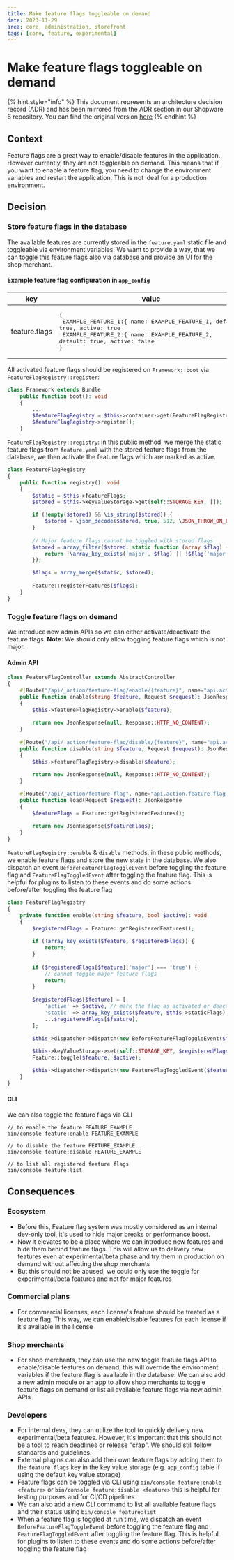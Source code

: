 ```yaml
---
title: Make feature flags toggleable on demand
date: 2023-11-29
area: core, administration, storefront
tags: [core, feature, experimental]
---
```


# Make feature flags toggleable on demand

{% hint style="info" %}
This document represents an architecture decision record (ADR) and has been mirrored from the ADR section in our Shopware 6 repository.
You can find the original version [here](https://github.com/shopware/platform/blob/trunk/adr/2023-11-29-toggle-feature-flag-on-demand.md)
{% endhint %}

## Context

Feature flags are a great way to enable/disable features in the application. However currently, they are not toggleable on demand. This means that if you want to enable a feature flag, you need to change the environment variables and restart the application. This is not ideal for a production environment.

## Decision

### Store feature flags in the database

The available features are currently stored in the `feature.yaml` static file and toggleable via environment variables. We want to provide a way, that we can toggle this feature flags also via database and provide an UI for the shop merchant.

#### Example feature flag configuration in `app_config`

| key           | value                                                                                                                                                                                                          | 
|---------------|----------------------------------------------------------------------------------------------------------------------------------------------------------------------------------------------------------------|
| feature.flags | <pre>{ <br/>    EXAMPLE_FEATURE_1:{ name: EXAMPLE_FEATURE_1, default: true, active: true<br/>    EXAMPLE_FEATURE_2:{ name: EXAMPLE_FEATURE_2, default: true, active: false<br/>}</pre> |

All activated feature flags should be registered on `Framework::boot` via `FeatureFlagRegistry::register`:

```php
class Framework extends Bundle
    public function boot(): void
    {
        ...
        $featureFlagRegistry = $this->container->get(FeatureFlagRegistry::class);
        $featureFlagRegistry->register();
    }
```

`FeatureFlagRegistry::registry`: in this public method, we merge the static feature flags from `feature.yaml` with the stored feature flags from the database, we then activate the feature flags which are marked as active.

```php
class FeatureFlagRegistry
{
    public function registry(): void
    {
        $static = $this->featureFlags;
        $stored = $this->keyValueStorage->get(self::STORAGE_KEY, []);

        if (!empty($stored) && \is_string($stored)) {
            $stored = \json_decode($stored, true, 512, \JSON_THROW_ON_ERROR);
        }
        
        // Major feature flags cannot be toggled with stored flags
        $stored = array_filter($stored, static function (array $flag) {
            return !\array_key_exists('major', $flag) || !$flag['major'];
        });

        $flags = array_merge($static, $stored);
        
        Feature::registerFeatures($flags);
    }
}
```

### Toggle feature flags on demand

We introduce new admin APIs so we can either activate/deactivate the feature flags.
**Note:** We should only allow toggling feature flags which is not major.

#### Admin API

```php
class FeatureFlagController extends AbstractController
{
    #[Route("/api/_action/feature-flag/enable/{feature}", name="api.action.feature-flag.toggle", methods={"POST"})]
    public function enable(string $feature, Request $request): JsonResponse
    {        
        $this->featureFlagRegistry->enable($feature);
        
        return new JsonResponse(null, Response::HTTP_NO_CONTENT);
    }
    
    #[Route("/api/_action/feature-flag/disable/{feature}", name="api.action.feature-flag.toggle", methods={"POST"})]
    public function disable(string $feature, Request $request): JsonResponse
    {        
        $this->featureFlagRegistry->disable($feature);
        
        return new JsonResponse(null, Response::HTTP_NO_CONTENT);
    }

    #[Route("/api/_action/feature-flag", name="api.action.feature-flag.load", methods={"GET"})]
    public function load(Request $request): JsonResponse
    {
        $featureFlags = Feature::getRegisteredFeatures();
        
        return new JsonResponse($featureFlags);
    }
}
```

`FeatureFlagRegistry::enable` & `disable` methods: in these public methods, we enable feature flags and store the new state in the database. We also dispatch an event `BeforeFeatureFlagToggleEvent` before toggling the feature flag and `FeatureFlagToggledEvent` after toggling the feature flag. This is helpful for plugins to listen to these events and do some actions before/after toggling the feature flag

```php
class FeatureFlagRegistry
{
    private function enable(string $feature, bool $active): void
    {
        $registeredFlags = Feature::getRegisteredFeatures();
        
        if (!array_key_exists($feature, $registeredFlags)) {
            return;
        }
        
        if ($registeredFlags[$feature]['major'] === 'true') {
            // cannot toggle major feature flags
            return;
        }
        
        $registeredFlags[$feature] = [
            'active' => $active, // mark the flag as activated or deactivated
            'static' => array_key_exists($feature, $this->staticFlags), // check if the flag is static
            ...$registeredFlags[$feature],
        ];
                
        $this->dispatcher->dispatch(new BeforeFeatureFlagToggleEvent($feature, $active));

        $this->keyValueStorage->set(self::STORAGE_KEY, $registeredFlags);
        Feature::toggle($feature, $active);

        $this->dispatcher->dispatch(new FeatureFlagToggledEvent($feature, $active));
    }
}
```

#### CLI

We can also toggle the feature flags via CLI

```script
// to enable the feature FEATURE_EXAMPLE
bin/console feature:enable FEATURE_EXAMPLE 

// to disable the feature FEATURE_EXAMPLE
bin/console feature:disable FEATURE_EXAMPLE

// to list all registered feature flags
bin/console feature:list
```

## Consequences

### Ecosystem

- Before this, Feature flag system was mostly considered as an internal dev-only tool, it's used to hide major breaks or performance boost. 
- Now it elevates to be a place where we can introduce new features and hide them behind feature flags. This will allow us to delivery new features even at experimental/beta phase and try them in production on demand without affecting the shop merchants
- But this should not be abused, we could only use the toggle for experimental/beta features and not for major features

### Commercial plans

- For commercial licenses, each license's feature should be treated as a feature flag. This way, we can enable/disable features for each license if it's available in the license

### Shop merchants

- For shop merchants, they can use the new toggle feature flags API to enable/disable features on demand, this will override the environment variables if the feature flag is available in the database.  We can also add a new admin module or an app to allow shop merchants to toggle feature flags on demand or list all available feature flags via new admin APIs

### Developers

- For internal devs, they can utilize the tool to quickly delivery new experimental/beta features. However, it's important that this should not be a tool to reach deadlines or release "crap". We should still follow standards and guidelines. 
- External plugins can also add their own feature flags by adding them to the `feature.flags` key in the key value storage (e.g. `app_config` table if using the default key value storage)
- Feature flags can be toggled via CLI using `bin/console feature:enable <feature>` or `bin/console feature:disable <feature>` this is helpful for testing purposes and for CI/CD pipelines
- We can also add a new CLI command to list all available feature flags and their status using `bin/console feature:list`
- When a feature flag is toggled at run time, we dispatch an event `BeforeFeatureFlagToggleEvent` before toggling the feature flag and `FeatureFlagToggledEvent` after toggling the feature flag. This is helpful for plugins to listen to these events and do some actions before/after toggling the feature flag
